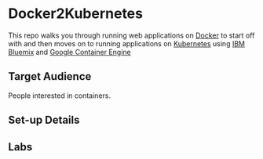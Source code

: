 # Docker2Kubernetes

This repo walks you through running web applications on [Docker](https://www.docker.com/) to start off with and then moves on to running applications on [Kubernetes](https://kubernetes.io) using [IBM Bluemix](https://console.bluemix.net) and [Google Container Engine](https://cloud.google.com/kubernetes-engine/)

## Target Audience

People interested in containers.

## Set-up Details


## Labs

